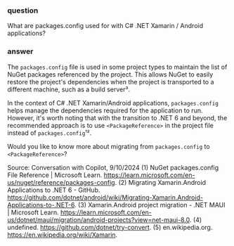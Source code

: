 ### question

What are packages.config used for with C# .NET Xamarin / Android applications?

### answer

The `packages.config` file is used in some project types to maintain the list of NuGet packages referenced by the project. This allows NuGet to easily restore the project's dependencies when the project is transported to a different machine, such as a build server³.

In the context of C# .NET Xamarin/Android applications, `packages.config` helps manage the dependencies required for the application to run. However, it's worth noting that with the transition to .NET 6 and beyond, the recommended approach is to use `<PackageReference>` in the project file instead of `packages.config`¹².

Would you like to know more about migrating from `packages.config` to `<PackageReference>`?

Source: Conversation with Copilot, 9/10/2024
(1) NuGet packages.config File Reference | Microsoft Learn. https://learn.microsoft.com/en-us/nuget/reference/packages-config.
(2) Migrating Xamarin.Android Applications to .NET 6 - GitHub. https://github.com/dotnet/android/wiki/Migrating-Xamarin.Android-Applications-to-.NET-6.
(3) Xamarin.Android project migration - .NET MAUI | Microsoft Learn. https://learn.microsoft.com/en-us/dotnet/maui/migration/android-projects?view=net-maui-8.0.
(4) undefined. https://github.com/dotnet/try-convert.
(5) en.wikipedia.org. https://en.wikipedia.org/wiki/Xamarin.
